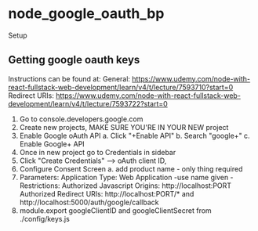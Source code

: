 # node_google_oauth_bp

Setup

## Getting google oauth keys

Instructions can be found at:
General: https://www.udemy.com/node-with-react-fullstack-web-development/learn/v4/t/lecture/7593710?start=0
Redirect URIs: https://www.udemy.com/node-with-react-fullstack-web-development/learn/v4/t/lecture/7593722?start=0

1. Go to console.developers.google.com
2. Create new projects, MAKE SURE YOU'RE IN YOUR NEW project
3. Enable Google oAuth API
  a. Click "+Enable API"
  b. Search "google+"
  c. Enable Google+ API
4. Once in new project go to Credentials in sidebar
5. Click "Create Credentials" --> oAuth client ID,
6. Configure Consent Screen
  a. add product name - only thing required
7. Parameters:
    Application Type: Web Application
      -use name given
      -Restrictions:
        Authorized Javascript Origins: http://localhost:PORT
        Authorized Redirect URIs: http://localhost:PORT/* and http://localhost:5000/auth/google/callback
8. module.export googleClientID and googleClientSecret from ./config/keys.js
